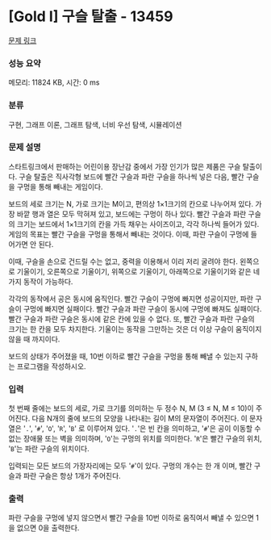 # [Gold I] 구슬 탈출 - 13459 

[문제 링크](https://www.acmicpc.net/problem/13459) 

### 성능 요약

메모리: 11824 KB, 시간: 0 ms

### 분류

구현, 그래프 이론, 그래프 탐색, 너비 우선 탐색, 시뮬레이션

### 문제 설명

<p>스타트링크에서 판매하는 어린이용 장난감 중에서 가장 인기가 많은 제품은 구슬 탈출이다. 구슬 탈출은 직사각형 보드에 빨간 구슬과 파란 구슬을 하나씩 넣은 다음, 빨간 구슬을 구멍을 통해 빼내는 게임이다.</p>

<p>보드의 세로 크기는 N, 가로 크기는 M이고, 편의상 1×1크기의 칸으로 나누어져 있다. 가장 바깥 행과 열은 모두 막혀져 있고, 보드에는 구멍이 하나 있다. 빨간 구슬과 파란 구슬의 크기는 보드에서 1×1크기의 칸을 가득 채우는 사이즈이고, 각각 하나씩 들어가 있다. 게임의 목표는 빨간 구슬을 구멍을 통해서 빼내는 것이다. 이때, 파란 구슬이 구멍에 들어가면 안 된다.</p>

<p>이때, 구슬을 손으로 건드릴 수는 없고, 중력을 이용해서 이리 저리 굴려야 한다. 왼쪽으로 기울이기, 오른쪽으로 기울이기, 위쪽으로 기울이기, 아래쪽으로 기울이기와 같은 네 가지 동작이 가능하다.</p>

<p>각각의 동작에서 공은 동시에 움직인다. 빨간 구슬이 구멍에 빠지면 성공이지만, 파란 구슬이 구멍에 빠지면 실패이다. 빨간 구슬과 파란 구슬이 동시에 구멍에 빠져도 실패이다. 빨간 구슬과 파란 구슬은 동시에 같은 칸에 있을 수 없다. 또, 빨간 구슬과 파란 구슬의 크기는 한 칸을 모두 차지한다. 기울이는 동작을 그만하는 것은 더 이상 구슬이 움직이지 않을 때 까지이다.</p>

<p>보드의 상태가 주어졌을 때, 10번 이하로 빨간 구슬을 구멍을 통해 빼낼 수 있는지 구하는 프로그램을 작성하시오.</p>

### 입력 

 <p>첫 번째 줄에는 보드의 세로, 가로 크기를 의미하는 두 정수 N, M (3 ≤ N, M ≤ 10)이 주어진다. 다음 N개의 줄에 보드의 모양을 나타내는 길이 M의 문자열이 주어진다. 이 문자열은 '<code>.</code>', '<code>#</code>', '<code>O</code>', '<code>R</code>', '<code>B</code>' 로 이루어져 있다. '<code>.</code>'은 빈 칸을 의미하고, '<code>#</code>'은 공이 이동할 수 없는 장애물 또는 벽을 의미하며, '<code>O</code>'는 구멍의 위치를 의미한다. '<code>R</code>'은 빨간 구슬의 위치, '<code>B</code>'는 파란 구슬의 위치이다.</p>

<p>입력되는 모든 보드의 가장자리에는 모두 '<code>#</code>'이 있다. 구멍의 개수는 한 개 이며, 빨간 구슬과 파란 구슬은 항상 1개가 주어진다.</p>

### 출력 

 <p>파란 구슬을 구멍에 넣지 않으면서 빨간 구슬을 10번 이하로 움직여서 빼낼 수 있으면 1을 없으면 0을 출력한다.</p>

